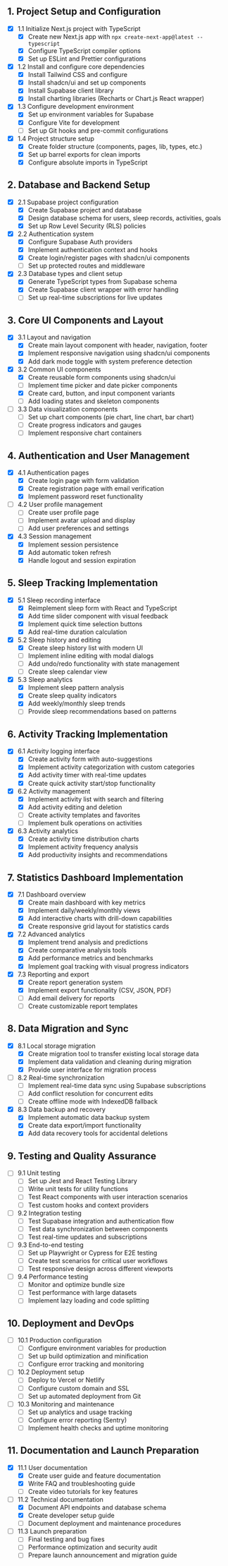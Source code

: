 ## 1. Project Setup and Configuration
- [x] 1.1 Initialize Next.js project with TypeScript
  - [x] Create new Next.js app with `npx create-next-app@latest --typescript`
  - [x] Configure TypeScript compiler options
  - [x] Set up ESLint and Prettier configurations
- [x] 1.2 Install and configure core dependencies
  - [x] Install Tailwind CSS and configure
  - [x] Install shadcn/ui and set up components
  - [x] Install Supabase client library
  - [x] Install charting libraries (Recharts or Chart.js React wrapper)
- [x] 1.3 Configure development environment
  - [x] Set up environment variables for Supabase
  - [x] Configure Vite for development
  - [ ] Set up Git hooks and pre-commit configurations
- [x] 1.4 Project structure setup
  - [x] Create folder structure (components, pages, lib, types, etc.)
  - [x] Set up barrel exports for clean imports
  - [x] Configure absolute imports in TypeScript

## 2. Database and Backend Setup
- [x] 2.1 Supabase project configuration
  - [x] Create Supabase project and database
  - [x] Design database schema for users, sleep records, activities, goals
  - [x] Set up Row Level Security (RLS) policies
- [x] 2.2 Authentication system
  - [x] Configure Supabase Auth providers
  - [x] Implement authentication context and hooks
  - [x] Create login/register pages with shadcn/ui components
  - [ ] Set up protected routes and middleware
- [x] 2.3 Database types and client setup
  - [x] Generate TypeScript types from Supabase schema
  - [x] Create Supabase client wrapper with error handling
  - [ ] Set up real-time subscriptions for live updates

## 3. Core UI Components and Layout
- [x] 3.1 Layout and navigation
  - [x] Create main layout component with header, navigation, footer
  - [x] Implement responsive navigation using shadcn/ui components
  - [x] Add dark mode toggle with system preference detection
- [x] 3.2 Common UI components
  - [x] Create reusable form components using shadcn/ui
  - [ ] Implement time picker and date picker components
  - [x] Create card, button, and input component variants
  - [ ] Add loading states and skeleton components
- [ ] 3.3 Data visualization components
  - [ ] Set up chart components (pie chart, line chart, bar chart)
  - [ ] Create progress indicators and gauges
  - [ ] Implement responsive chart containers

## 4. Authentication and User Management
- [x] 4.1 Authentication pages
  - [x] Create login page with form validation
  - [x] Create registration page with email verification
  - [x] Implement password reset functionality
- [ ] 4.2 User profile management
  - [ ] Create user profile page
  - [ ] Implement avatar upload and display
  - [ ] Add user preferences and settings
- [x] 4.3 Session management
  - [x] Implement session persistence
  - [x] Add automatic token refresh
  - [x] Handle logout and session expiration

## 5. Sleep Tracking Implementation
- [x] 5.1 Sleep recording interface
  - [x] Reimplement sleep form with React and TypeScript
  - [x] Add time slider component with visual feedback
  - [x] Implement quick time selection buttons
  - [x] Add real-time duration calculation
- [x] 5.2 Sleep history and editing
  - [x] Create sleep history list with modern UI
  - [ ] Implement inline editing with modal dialogs
  - [ ] Add undo/redo functionality with state management
  - [ ] Create sleep calendar view
- [x] 5.3 Sleep analytics
  - [x] Implement sleep pattern analysis
  - [x] Create sleep quality indicators
  - [x] Add weekly/monthly sleep trends
  - [ ] Provide sleep recommendations based on patterns

## 6. Activity Tracking Implementation
- [x] 6.1 Activity logging interface
  - [x] Create activity form with auto-suggestions
  - [x] Implement activity categorization with custom categories
  - [x] Add activity timer with real-time updates
  - [x] Create quick activity start/stop functionality
- [x] 6.2 Activity management
  - [x] Implement activity list with search and filtering
  - [x] Add activity editing and deletion
  - [ ] Create activity templates and favorites
  - [ ] Implement bulk operations on activities
- [x] 6.3 Activity analytics
  - [x] Create activity time distribution charts
  - [x] Implement activity frequency analysis
  - [x] Add productivity insights and recommendations

## 7. Statistics Dashboard Implementation
- [x] 7.1 Dashboard overview
  - [x] Create main dashboard with key metrics
  - [x] Implement daily/weekly/monthly views
  - [x] Add interactive charts with drill-down capabilities
  - [x] Create responsive grid layout for statistics cards
- [x] 7.2 Advanced analytics
  - [x] Implement trend analysis and predictions
  - [x] Create comparative analysis tools
  - [x] Add performance metrics and benchmarks
  - [x] Implement goal tracking with visual progress indicators
- [x] 7.3 Reporting and export
  - [x] Create report generation system
  - [x] Implement export functionality (CSV, JSON, PDF)
  - [ ] Add email delivery for reports
  - [ ] Create customizable report templates

## 8. Data Migration and Sync
- [x] 8.1 Local storage migration
  - [x] Create migration tool to transfer existing local storage data
  - [x] Implement data validation and cleaning during migration
  - [x] Provide user interface for migration process
- [ ] 8.2 Real-time synchronization
  - [ ] Implement real-time data sync using Supabase subscriptions
  - [ ] Add conflict resolution for concurrent edits
  - [ ] Create offline mode with IndexedDB fallback
- [x] 8.3 Data backup and recovery
  - [x] Implement automatic data backup system
  - [x] Create data export/import functionality
  - [x] Add data recovery tools for accidental deletions

## 9. Testing and Quality Assurance
- [ ] 9.1 Unit testing
  - [ ] Set up Jest and React Testing Library
  - [ ] Write unit tests for utility functions
  - [ ] Test React components with user interaction scenarios
  - [ ] Test custom hooks and context providers
- [ ] 9.2 Integration testing
  - [ ] Test Supabase integration and authentication flow
  - [ ] Test data synchronization between components
  - [ ] Test real-time updates and subscriptions
- [ ] 9.3 End-to-end testing
  - [ ] Set up Playwright or Cypress for E2E testing
  - [ ] Create test scenarios for critical user workflows
  - [ ] Test responsive design across different viewports
- [ ] 9.4 Performance testing
  - [ ] Monitor and optimize bundle size
  - [ ] Test performance with large datasets
  - [ ] Implement lazy loading and code splitting

## 10. Deployment and DevOps
- [ ] 10.1 Production configuration
  - [ ] Configure environment variables for production
  - [ ] Set up build optimization and minification
  - [ ] Configure error tracking and monitoring
- [ ] 10.2 Deployment setup
  - [ ] Deploy to Vercel or Netlify
  - [ ] Configure custom domain and SSL
  - [ ] Set up automated deployment from Git
- [ ] 10.3 Monitoring and maintenance
  - [ ] Set up analytics and usage tracking
  - [ ] Configure error reporting (Sentry)
  - [ ] Implement health checks and uptime monitoring

## 11. Documentation and Launch Preparation
- [x] 11.1 User documentation
  - [x] Create user guide and feature documentation
  - [x] Write FAQ and troubleshooting guide
  - [ ] Create video tutorials for key features
- [ ] 11.2 Technical documentation
  - [x] Document API endpoints and database schema
  - [x] Create developer setup guide
  - [ ] Document deployment and maintenance procedures
- [ ] 11.3 Launch preparation
  - [ ] Final testing and bug fixes
  - [ ] Performance optimization and security audit
  - [ ] Prepare launch announcement and migration guide